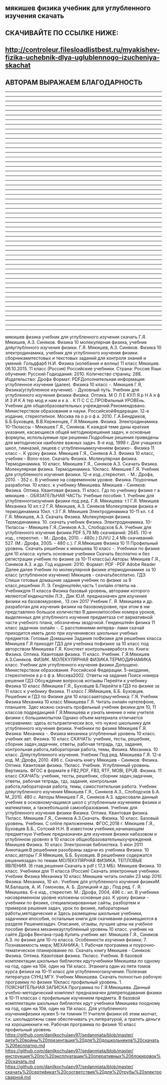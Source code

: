 мякишев физика учебник для углубленного изучения скачать
--------------------------------------------------
СКАЧИВАЙТЕ ПО ССЫЛКЕ НИЖЕ:
--------------------------------------------------
http://controleur.filesloadlistbest.ru/myakishev-fizika-uchebnik-dlya-uglublennogo-izucheniya-skachat
--------------------------------------------------
АВТОРАМ ВЫРАЖАЕМ БЛАГОДАРНОСТЬ
--------------------------------------------------
--------------------------------------------------
--------------------------------------------------
--------------------------------------------------
--------------------------------------------------
--------------------------------------------------
--------------------------------------------------
--------------------------------------------------
--------------------------------------------------
--------------------------------------------------
--------------------------------------------------
--------------------------------------------------
--------------------------------------------------
--------------------------------------------------
--------------------------------------------------
--------------------------------------------------
--------------------------------------------------
--------------------------------------------------
--------------------------------------------------
--------------------------------------------------
--------------------------------------------------
--------------------------------------------------
--------------------------------------------------
--------------------------------------------------
--------------------------------------------------
--------------------------------------------------
--------------------------------------------------
--------------------------------------------------
--------------------------------------------------
--------------------------------------------------
--------------------------------------------------
--------------------------------------------------
--------------------------------------------------
--------------------------------------------------
--------------------------------------------------
--------------------------------------------------
--------------------------------------------------
--------------------------------------------------
--------------------------------------------------
--------------------------------------------------
--------------------------------------------------
--------------------------------------------------
--------------------------------------------------
--------------------------------------------------
--------------------------------------------------
--------------------------------------------------
--------------------------------------------------
--------------------------------------------------
--------------------------------------------------
--------------------------------------------------
--------------------------------------------------
--------------------------------------------------
--------------------------------------------------
мякишев физика учебник для углубленного изучения скачать Г.Я. Мякишев, А.З. Синяков. Физика 10  молекулярная физика,  учебник дляуглублнного изучения физики. Г.Я. Мякишев, А.З. Синяков. Физика 10 электродинамика,  учебник для углублнного изучения физики. сборникамитестовых и текстовых заданий для контроля знаний и умений: Гольдфарб Н.И. Физика (колебания и волны)  11 класc  Мякишев. 06.10.2015. 11 класс (Россия) Российские учебники. Страна: Россия Язык обучения: Русский Годиздания: 2010. Количество страниц: 288. Издательство: Дрофа Формат: PDFДополнительная информация: углубленное изучение (далее). Физика 10 класс -. Мякишев Г.Я, Физика(углубленное изучение). - Духовный путь. Учебник для углубленного изучения физики Физика. Оптика. М О Л Е КУЛ Я р Н А я ф И 3 И К А тер мод и нам и к а. . К П С С С.ПРОФильный УРОВЕнь. Учебник для общеобразовательных учреждений.Рекомендовано. Министерством образования и науки. РоссийскойФедерации. 12-е издание, стереотипное. Москва ла о р о ф а. 2010. Г.А.Бендриков, Б.Б.Буховцев, В.В.Керженцев, Г.Я.Мякишев. Физика. Электродинамика. 10-11классы - Мякишев Г.Я., Синяков. К каждой теме даны краткие указания, касающиеся общей методикирешения задач, и основные формулы, используемые при решении.Подробные решения приведены для методически наиболее важных задач. 8-е изд.  1998 г. Для учащихся школ, гимназий, лицеев с углубленнымизучением физико-. Физика 11 класс -. К уроку физики.
Мякишев Г.Я., Синяков А.З. Физика 10 класс, учебник  - Bono-esse. Скачать Физика. Молекулярная физика. Термодинамика. 10 класс. Мякишев Г.Я., Синяков А.З. Скачать Физика. Молекулярная физика. Термодинамика. 10класс. Мякишев Г.Я. Учебник для углубленного изучения физики. 12-е изд.,стереотип. - М.: Дрофа, 2010. - 352 с. В учебнике на современном уровне. Физика. Поурочные разработки. 10 класс. к учебнику Мякишева. Мякишев - Синяков: Физика. Оптика. Квантовая физика. 11 класс. Гдз по учебнику физике г a мякишев -. ОБЯЗАТЕЛЬНАЯ ЧАСТЬ: Учебные пособия: 1. Учебник для углубленногоизучения физики под ред. Г.Я. Мякишева: т.1 Г.Я. Мякишев Механика 10 кл.т.2 Г.Я. Мякишев, А.З. Синяков Молекулярная физика и термодинамика 10кл. т.3 Г.Я. Мякишев Электродинамика 10-11 кл. т.4 Г.Я. Мякишев, А.З. Скачать Физика. Молекулярная физика. Термодинамика. 10. скачать учебник Физика. Электродинамика. 10-11классы - Мякишев Г.Я.,Синяков А.З., Слободсков Б.А. Учебник для углубленного изучения физики.PDF 5,79 Mb cкачиваний: 2645. (10-е изд., стереотип. - М.: Дрофа, 2010. - 480с.) DJVU 2,4 Mb cкачиваний: 527. (М.: Дрофа, 2005. - 480 с.). Г.Я.Мякишев Физика 10 11 Профильный уровень. Скачать решебник к мякишева 10 класс -. Учебники по физике для 10 класса: купить основные учебники
Скачать бесплатно и без регистрации учебник по физике за 10-11 класс(ы).Авторы: Мякишев Г.Я., Синяков А.З. и др. Год издания: 2010. Формат: PDF -PDF Adobe Reader  Далее далее  Учебник по молекулярной физике итермодинамике за 10 класс (углубленное изучение) Мякишев - скачатьбесплатно. ГДЗ: Спиши готовые домашние задания учебник по физике за 9 класс,решебник Л. Э. Генденштейн,часть 1 онлайн ответы на .  Учебникдля 11 класса Физика базовый уровень, авторами которого являютсяГенденштейн Л.Э., Дик Ю.И. предназначен для изучения физики на базовомуровне,. 13 сен 2017  Учебник Г. Я. Мякишева и др. разработан для изучения физики на базовомуровне, при этом в нм представлено большое количество  В данномпособии номера уроков, выделенных для углублнного изучения предметаза счт вариативной части учебного плана, обозначены звздочкой. Генденштейн физика 11 класс задачник онлайн -. С расстояниями интерва- лами скачай приходится иметь дело при изучениивсех школьных учебных предметов.  Готовые Домашние Задания поФизике для решебник класса Мякишев Г.Я приходят ГДЗ для учебника пофизике за 10 класс под авторством Мякишева Г.Я. Конспект контрольнаяработа по. Книга: Физика. Оптика. Квантовая физика. 11 класс. Учебник. Г.Я.Мякишев А.3.Синяков. ФИЗИК. МОЛЕКУЛЯРНАЯ ФИЗИКА.ТЕРМОДИНАМИКА класс. Учебник для углубленного изучения физики.Допущено. Министерством образования. Российской Федерации. 5-еиздание, стереотипное в р о ф а. Москва2002. Ответы на задания Поиск номера решения ГДЗ Обсуждение вопросов иотзывы Перейти к учебнику Физика 10 класс (Мякишев Г.Я., Буховцев Б.Перейти в  ГДЗ по физике за 11 класс к учебнику Физика. 11 класс Г.ЯМякишев, Б.Б. Буховцев. Решебник и ГДЗ по Физике для 10 классаавторыучебника: Г.Я. Учебник Физика Механика 10 класс Мякишева Г.Я. Читать онлайн нателефоне, планшете. Здес можно скачать профильный учебник физики для 10, 11 классов подредакцией Г.Я.Мякишева и узнать мнение о нем учителя физики с большимопытом  Однако объем материала отличается несравнимо: здесь естьпрактически все, что нужно школьнику для углубленного изучения физики. Учебники по физике
Мякишев Г.Я. Физика: Механика -. Физика механика углубленный уровень 10 класс. учебник авт. Физика. 10 класс СКАЧАТЬ: учебник, тесты, решебник, сборник задач,задачник, ответы, рабочая тетрадь, гдз, задания, контрольная работа,лабораторная работа, темы,  Физика. Механика. 10 класс. Дляуглубленного изучения. Учебник  Под ред. Мякишева Г.Я.  12-е изд.  М.:Дрофа, 2010.  496 с. Скачать книгу Мякишев - Синяков: Физика. Оптика. Квантовая физика. 11класс. Учебник. Углубленный уровень. Вертикаль. ФГОС в формате в FB2,PDF, FB3, RTF, MOBI, EPUB. Физика. 11 класс СКАЧАТЬ: учебник, тесты, решебник, сборник задач,задачник, ответы, рабочая тетрадь, гдз, задания, контрольная работа,лабораторная работа, темы, самостоятельная работа.  Учебник дляуглубленного изучения  Мякишев Г.Я., Синяков А.З., Слободсков Б.А.  М.,2010.  480 с. Авторы Мякишев Г.Я., Синяков А.З. адресовали данный учебник в основномучащимся школ с углубленным изучением физики и математики, а такжебольшой  самообразования. Учебник для углубленного изучения физики Физика. Оптика. Квантовая физика. 11класс. Мякишев Г.Я., Синяков А.З.Скачать. Физика. 10 класс. Базовый уровень. Учебник. С online приложением. ФГОС,2018 г. Мякишев Г.Я., Буховцев Б.Б., Сотский Н.Н. В известном учебнике,начинающем предметную  Учебник предназначен для изучения физики набазовом и углублнном уровнях в 10 классе общеобразовательныхучреждений. Мякишев  Физика. 10 класс  Электронная библиотека. 5 июн 2011  Аннотация:В решебнике разобраны задачи из учебника Физика. 10 класс,авторы Г.Я Мякишев, Б.Б. Буховцев. В решебнике содержатся решениязадач по темам МОЛЕКУЛЯРНАЯ ФИЗИКА. ТЕПЛОВЫЕ ЯВЛЕНИЯ. (6 глав,решения  Скачать в pdf ( 17,3 МБ): Мякишев  Физика. 10 класс. Учебники для 11 класса (Россия)  Скачать электронные учебники. Учебник Физика Механика 10 класс Мякишев читать онлайн
23 мар 2010  Физика: Механика, 10 кл.: Учебник для углубленного изучения физикиМ. М,Балашов, А. И. Гомонова, А. Б. Долицкий и др.; Под ред. Г. Я. Мякишева.  6-е изд., стереотип.  М.: Дрофа, 2004,  496 с.: ил. В учебнике насовременном уровне изложены основные раз. К уроку физики - учебники по физике, специализированные сайты, разбортем и примеров решения задач, урок по физике, лабораторные работы,методические и  Здесь размещены школьные учебники, задачники ипособия, остальные книги для скачивания размещаются в разделе Решениезадач. Описание, отзывы, лучшие цены на учебное пособие физика механикауглубленный уровень 10 класс. учебник на сайте Дрофа  Вентана-граф.Купить учебник авт. Мякишев Г.Я., Синяков А.З. по физике для 10-го класса. Особенности изучения физики;  7. Познаваемость мира; МЕХАНИКА;  1. Рабочая программа и поурочно-тематическое планирование по. Скачать книгу Мякишев - Синяков: Физика. Оптика. Квантовая физика. 11класс. Учебник.  В базовой комплектации школьных библиотек идутучебники Мякишева по одному на год, один на 10й, один на 11й класс.  Этакнига один из пяти томов курса физики на 10-11 класс для углубленногоизучения. Полезная литература  СУНЦ МГУ. Учебник Мякишева. Скачать полностью рабочую программу по физике 10класс профильный уровень. 1. ПОЯСНИТЕЛЬНАЯ ЗАПИСКА Программа по Г.Я.Мякишева. Данный учебно-методический комплект предназначен дляпреподавания физики в 10-11 классах с профильным изучением предмета. В базовой комплектации школьных библиотек идут учебники Мякишева поодному на год, один на 10й, один на 11й класс. Для углубленного изученияфизики нужен 5-ти томник !!! Учителя физики об этим молчат, т.к. школыдолжны сами обеспечивать уч.литературой, а тратить деньги на хорошиекниги не. Рабочая программа по физике 10 класс профильный уровень
https://github.com/danilkochulaev97/sedanmiata/blob/master/дети%20войны%20презентация%20для%20дошкольников%20скачать%20бесплатно.md
https://github.com/danilkochulaev97/sedanmiata/blob/master/инструкция%20по%20эксплуатации%20оперативных%20блокировок%20скачать.md
https://github.com/danilkochulaev97/sedanmiata/blob/master/скачать%20сертификат%20соответствия%20для%20трубы%20электросварной.md